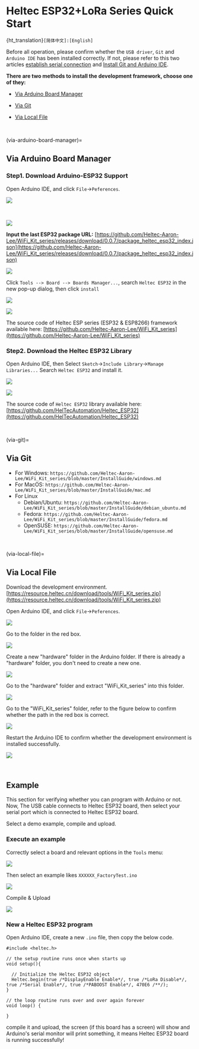 # Heltec ESP32+LoRa Series Quick Start
{ht_translation}`[简体中文]:[English]`

Before all operation, please confirm whether the `USB driver`, `Git` and `Arduino IDE` has been installed correctly. If not, please refer to this two articles [establish serial connection](https://heltec-automation-docs.readthedocs.io/en/latest/general/establish_serial_connection.html) and [Install Git and Arduino IDE](https://heltec-automation-docs.readthedocs.io/en/latest/general/how_to_install_git_and_arduino.html).

**There are two methods to install the development framework, choose one of they:**

- [Via Arduino Board Manager](via-arduino-board-manager)
- [Via Git](via-git)

- [Via Local File](via-local-file)

&nbsp;

(via-arduino-board-manager)=
## Via Arduino Board Manager

### Step1. Download Arduino-ESP32 Support

Open Arduino IDE, and click `File`->`Peferences`.

![](img/quick_start/01.png)

&nbsp;

![](img/quick_start/02.png)

**Input the last ESP32 package URL:** [https://github.com/Heltec-Aaron-Lee/WiFi_Kit_series/releases/download/0.0.7/package_heltec_esp32_index.json](https://github.com/Heltec-Aaron-Lee/WiFi_Kit_series/releases/download/0.0.7/package_heltec_esp32_index.json)

![](img/quick_start/03.png)

Click `Tools --> Board --> Boards Manager...`, search `Heltec ESP32` in the new pop-up dialog, then click `install`

![](img/quick_start/04.png)

![](img/quick_start/05.png)

The source code of Heltec ESP series (ESP32 & ESP8266) framework available here: [https://github.com/Heltec-Aaron-Lee/WiFi_Kit_series](https://github.com/Heltec-Aaron-Lee/WiFi_Kit_series)

### Step2. Download the Heltec ESP32 Library

Open Arduino IDE, then Select `Sketch`->`Include Library`->`Manage Libraries...`
Search `Heltec ESP32` and install it.

![](img/quick_start/06.png)

![](img/quick_start/07.png)

The source code of `Heltec ESP32` library available here: [https://github.com/HelTecAutomation/Heltec_ESP32](https://github.com/HelTecAutomation/Heltec_ESP32)

&nbsp;

(via-git)=
## Via Git

- For Windows: `https://github.com/Heltec-Aaron-Lee/WiFi_Kit_series/blob/master/InstallGuide/windows.md`
- For MacOS: `https://github.com/Heltec-Aaron-Lee/WiFi_Kit_series/blob/master/InstallGuide/mac.md`
- For Linux
  - Debian/Ubuntu: `https://github.com/Heltec-Aaron-Lee/WiFi_Kit_series/blob/master/InstallGuide/debian_ubuntu.md`
  - Fedora: `https://github.com/Heltec-Aaron-Lee/WiFi_Kit_series/blob/master/InstallGuide/fedora.md`
  - OpenSUSE: `https://github.com/Heltec-Aaron-Lee/WiFi_Kit_series/blob/master/InstallGuide/opensuse.md`

&nbsp;

(via-local-file)=
## Via Local File

Download the development environment. [https://resource.heltec.cn/download/tools/WiFi_Kit_series.zip](https://resource.heltec.cn/download/tools/WiFi_Kit_series.zip)

Open Arduino IDE, and click `File`->`Peferences`.

![](img/quick_start/01.png)

Go to the folder in the red box.

![](img/quick_start/16.png)

Create a new "hardware" folder in the Arduino folder. If there is already a "hardware" folder, you don't need to create a new one.

![](img/quick_start/17.png)

Go to the "hardware" folder and extract "WiFi_Kit_series" into this folder.

![](img/quick_start/18.png)

Go to the "WiFi_Kit_series" folder, refer to the figure below to confirm whether the path in the red box is correct.

![](img/quick_start/19.png)

Restart the Arduino IDE to confirm whether the development environment is installed successfully.

![](img/quick_start/20.png)

&nbsp;

## Example

This section for verifying whether you can program with Arduino or not. Now, The USB cable connects to Heltec ESP32 board, then select your serial port which is connected to Heltec ESP32 board.

Select a demo example, compile and upload.

### Execute an example

Correctly select a board and relevant options in the `Tools` menu:

![](img/quick_start/08.png)

Then select an example likes `XXXXXX_FactoryTest.ino`

![](img/quick_start/09.png)

Compile & Upload

![](img/quick_start/10.png)

### New a Heltec ESP32 program

Open Arduino IDE, create a new  `.ino` file, then copy the below code.

```arduino
#include <heltec.h>

// the setup routine runs once when starts up
void setup(){

  // Initialize the Heltec ESP32 object
  Heltec.begin(true /*DisplayEnable Enable*/, true /*LoRa Disable*/, true /*Serial Enable*/, true /*PABOOST Enable*/, 470E6 /**/);
}

// the loop routine runs over and over again forever
void loop() {

}
```

compile it and upload, the  screen (if this board has a screen) will show and Arduino's serial monitor will print something, it means Heltec ESP32 board is running successfully!

